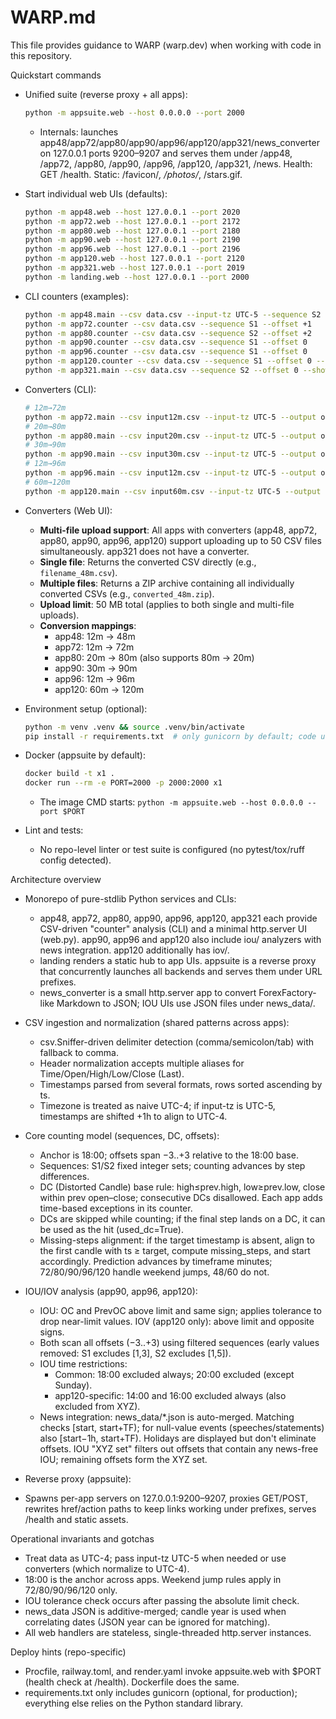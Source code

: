 # WARP.md

This file provides guidance to WARP (warp.dev) when working with code in this repository.

Quickstart commands

- Unified suite (reverse proxy + all apps):
  ```bash path=null start=null
  python -m appsuite.web --host 0.0.0.0 --port 2000
  ```
  - Internals: launches app48/app72/app80/app90/app96/app120/app321/news_converter on 127.0.0.1 ports 9200–9207 and serves them under /app48, /app72, /app80, /app90, /app96, /app120, /app321, /news. Health: GET /health. Static: /favicon/*, /photos/*, /stars.gif.

- Start individual web UIs (defaults):
  ```bash path=null start=null
  python -m app48.web --host 127.0.0.1 --port 2020
  python -m app72.web --host 127.0.0.1 --port 2172
  python -m app80.web --host 127.0.0.1 --port 2180
  python -m app90.web --host 127.0.0.1 --port 2190
  python -m app96.web --host 127.0.0.1 --port 2196
  python -m app120.web --host 127.0.0.1 --port 2120
  python -m app321.web --host 127.0.0.1 --port 2019
  python -m landing.web --host 127.0.0.1 --port 2000
  ```

- CLI counters (examples):
  ```bash path=null start=null
  python -m app48.main --csv data.csv --input-tz UTC-5 --sequence S2 --offset 0 --show-dc
  python -m app72.counter --csv data.csv --sequence S1 --offset +1
  python -m app80.counter --csv data.csv --sequence S2 --offset +2
  python -m app90.counter --csv data.csv --sequence S1 --offset 0
  python -m app96.counter --csv data.csv --sequence S1 --offset 0
  python -m app120.counter --csv data.csv --sequence S1 --offset 0 --predict-next
  python -m app321.main --csv data.csv --sequence S2 --offset 0 --show-dc
  ```

- Converters (CLI):
  ```bash path=null start=null
  # 12m→72m
  python -m app72.main --csv input12m.csv --input-tz UTC-5 --output out72m.csv
  # 20m→80m
  python -m app80.main --csv input20m.csv --input-tz UTC-5 --output out80m.csv
  # 30m→90m
  python -m app90.main --csv input30m.csv --input-tz UTC-5 --output out90m.csv
  # 12m→96m
  python -m app96.main --csv input12m.csv --input-tz UTC-5 --output out96m.csv
  # 60m→120m
  python -m app120.main --csv input60m.csv --input-tz UTC-5 --output out120m.csv
  ```

- Converters (Web UI):
  - **Multi-file upload support**: All apps with converters (app48, app72, app80, app90, app96, app120) support uploading up to 50 CSV files simultaneously. app321 does not have a converter.
  - **Single file**: Returns the converted CSV directly (e.g., `filename_48m.csv`).
  - **Multiple files**: Returns a ZIP archive containing all individually converted CSVs (e.g., `converted_48m.zip`).
  - **Upload limit**: 50 MB total (applies to both single and multi-file uploads).
  - **Conversion mappings**:
    - app48: 12m → 48m
    - app72: 12m → 72m
    - app80: 20m → 80m (also supports 80m → 20m)
    - app90: 30m → 90m
    - app96: 12m → 96m
    - app120: 60m → 120m

- Environment setup (optional):
  ```bash path=null start=null
  python -m venv .venv && source .venv/bin/activate
  pip install -r requirements.txt  # only gunicorn by default; code uses stdlib
  ```

- Docker (appsuite by default):
  ```bash path=null start=null
  docker build -t x1 .
  docker run --rm -e PORT=2000 -p 2000:2000 x1
  ```
  - The image CMD starts: `python -m appsuite.web --host 0.0.0.0 --port $PORT`

- Lint and tests:
  - No repo-level linter or test suite is configured (no pytest/tox/ruff config detected).

Architecture overview

- Monorepo of pure-stdlib Python services and CLIs:
  - app48, app72, app80, app90, app96, app120, app321 each provide CSV-driven "counter" analysis (CLI) and a minimal http.server UI (web.py). app90, app96 and app120 also include iou/ analyzers with news integration. app120 additionally has iov/.
  - landing renders a static hub to app UIs. appsuite is a reverse proxy that concurrently launches all backends and serves them under URL prefixes.
  - news_converter is a small http.server app to convert ForexFactory-like Markdown to JSON; IOU UIs use JSON files under news_data/.

- CSV ingestion and normalization (shared patterns across apps):
  - csv.Sniffer-driven delimiter detection (comma/semicolon/tab) with fallback to comma.
  - Header normalization accepts multiple aliases for Time/Open/High/Low/Close (Last).
  - Timestamps parsed from several formats, rows sorted ascending by ts.
  - Timezone is treated as naive UTC-4; if input-tz is UTC-5, timestamps are shifted +1h to align to UTC-4.

- Core counting model (sequences, DC, offsets):
  - Anchor is 18:00; offsets span −3..+3 relative to the 18:00 base.
  - Sequences: S1/S2 fixed integer sets; counting advances by step differences.
  - DC (Distorted Candle) base rule: high≤prev.high, low≥prev.low, close within prev open–close; consecutive DCs disallowed. Each app adds time-based exceptions in its counter.
  - DCs are skipped while counting; if the final step lands on a DC, it can be used as the hit (used_dc=True).
  - Missing-steps alignment: if the target timestamp is absent, align to the first candle with ts ≥ target, compute missing_steps, and start accordingly. Prediction advances by timeframe minutes; 72/80/90/96/120 handle weekend jumps, 48/60 do not.

- IOU/IOV analysis (app90, app96, app120):
  - IOU: OC and PrevOC above limit and same sign; applies tolerance to drop near-limit values. IOV (app120 only): above limit and opposite signs.
  - Both scan all offsets (−3..+3) using filtered sequences (early values removed: S1 excludes [1,3], S2 excludes [1,5]).
  - IOU time restrictions:
    - Common: 18:00 excluded always; 20:00 excluded (except Sunday).
    - app120-specific: 14:00 and 16:00 excluded always (also excluded from XYZ).
  - News integration: news_data/*.json is auto-merged. Matching checks [start, start+TF); for null-value events (speeches/statements) also [start−1h, start+TF). Holidays are displayed but don't eliminate offsets. IOU "XYZ set" filters out offsets that contain any news-free IOU; remaining offsets form the XYZ set.

- Reverse proxy (appsuite):
- Spawns per-app servers on 127.0.0.1:9200–9207, proxies GET/POST, rewrites href/action paths to keep links working under prefixes, serves /health and static assets.

Operational invariants and gotchas

- Treat data as UTC-4; pass input-tz UTC-5 when needed or use converters (which normalize to UTC-4).
- 18:00 is the anchor across apps. Weekend jump rules apply in 72/80/90/96/120 only.
- IOU tolerance check occurs after passing the absolute limit check.
- news_data JSON is additive-merged; candle year is used when correlating dates (JSON year can be ignored for matching).
- All web handlers are stateless, single-threaded http.server instances.

Deploy hints (repo-specific)

- Procfile, railway.toml, and render.yaml invoke appsuite.web with $PORT (health check at /health). Dockerfile does the same.
- requirements.txt only includes gunicorn (optional, for production); everything else relies on the Python standard library.
